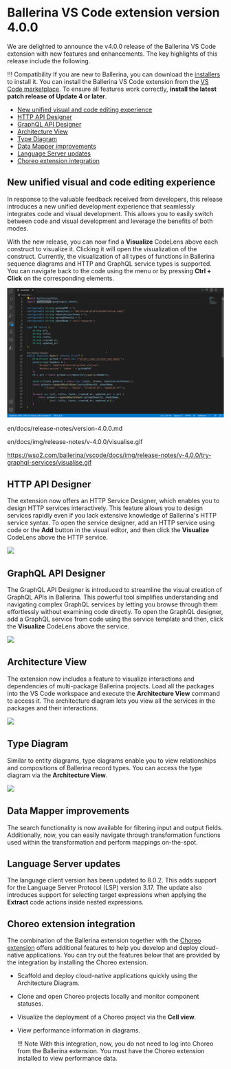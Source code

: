 # Ballerina VS Code extension version 4.0.0

We are delighted to announce the v4.0.0 release of the Ballerina VS Code extension with new features and enhancements. The key highlights of this release include the following.

!!! Compatibility
    If you are new to Ballerina, you can download the [installers](https://ballerina.io/downloads/) to install it. You can install the Ballerina VS Code extension from the [VS Code marketplace](https://marketplace.visualstudio.com/items?itemName=WSO2.ballerina). To ensure all features work correctly, **install the latest patch release of Update 4 or later**.

- [New unified visual and code editing experience](#new-unified-visual-and-code-editing-experience)
- [HTTP API Designer](#http-api-designer)
- [GraphQL API Designer](#graphql-api-designer)
- [Architecture View](#architecture-view)
- [Type Diagram](#type-diagram)
- [Data Mapper improvements](#data-mapper-improvements)
- [Language Server updates](#language-server-updates)
- [Choreo extension integration](#choreo-extension-integration)

## New unified visual and code editing experience

In response to the valuable feedback received from developers, this release introduces a new unified development experience that seamlessly integrates code and visual development. This allows you to easily switch between code and visual development and leverage the benefits of both modes.

With the new release, you can now find a **Visualize** CodeLens above each construct to visualize it. Clicking it will open the visualization of the construct. Currently, the visualization of all types of functions in Ballerina sequence diagrams and HTTP and GraphQL service types is supported. You can navigate back to the code using the menu or by pressing **Ctrl + Click** on the corresponding elements.

<img src="../img/release-notes/v-4.0.0/visualise.gif" class="cInlineImage-full"/>

en/docs/release-notes/version-4.0.0.md

en/docs/img/release-notes/v-4.0.0/visualise.gif

https://wso2.com/ballerina/vscode/docs/img/release-notes/v-4.0.0/try-graphql-services/visualise.gif

## HTTP API Designer

The extension now offers an HTTP Service Designer, which enables you to design HTTP services interactively. This feature allows you to design services rapidly even if you lack extensive knowledge of Ballerina's HTTP service syntax. To open the service designer, add an HTTP service using code or the **Add** button in the visual editor, and then click the **Visualize** CodeLens above the HTTP service.

<img src="https://wso2.com/ballerina/vscode/docs/img/release-notes/v-4.0.0/try-graphql-services/service-design.gif" class="cInlineImage-full"/>

## GraphQL API Designer

The GraphQL API Designer is introduced to streamline the visual creation of GraphQL APIs in Ballerina. This powerful tool simplifies understanding and navigating complex GraphQL services by letting you browse through them effortlessly without examining code directly. To open the GraphQL designer, add a GraphQL service from code using the service template and then, click the **Visualize** CodeLens above the service.

<img src="https://wso2.com/ballerina/vscode/docs/img/release-notes/v-4.0.0/try-graphql-services/graphql.gif" class="cInlineImage-full"/>

## Architecture View

The extension now includes a feature to visualize interactions and dependencies of multi-package Ballerina projects. Load all the packages into the VS Code workspace and execute the **Architecture View** command to access it. The architecture diagram lets you view all the services in the packages and their interactions.

<img src="https://wso2.com/ballerina/vscode/docs/img/release-notes/v-4.0.0/try-graphql-services/architecture.gif" class="cInlineImage-full"/>

## Type Diagram

Similar to entity diagrams, type diagrams enable you to view relationships and compositions of Ballerina record types. You can access the type diagram via the **Architecture View**.

<img src="https://wso2.com/ballerina/vscode/docs/img/release-notes/v-4.0.0/try-graphql-services/type.gif" class="cInlineImage-full"/>

## Data Mapper improvements

The search functionality is now available for filtering input and output fields. Additionally, now, you can easily navigate through transformation functions used within the transformation and perform mappings on-the-spot.

## Language Server updates

The language client version has been updated to 8.0.2. This adds support for the Language Server Protocol (LSP) version 3.17. The update also introduces support for selecting target expressions when applying the **Extract** code actions inside nested expressions.

## Choreo extension integration

The combination of the Ballerina extension together with the [Choreo extension](https://marketplace.visualstudio.com/items?itemName=WSO2.choreo) offers additional features to help you develop and deploy cloud-native applications. You can try out the features below that are provided by the integration by installing the Choreo extension.

- Scaffold and deploy cloud-native applications quickly using the Architecture Diagram.
- Clone and open Choreo projects locally and monitor component statuses.
- Visualize the deployment of a Choreo project via the **Cell view**.
- View performance information in diagrams. 
    
    !!! Note
        With this integration, now, you do not need to log into Choreo from the Ballerina extension. You must have the Choreo extension installed to view performance data.













    





